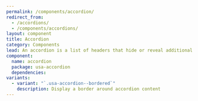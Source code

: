 ```yaml
---
permalink: /components/accordion/
redirect_from:
  - /accordions/
  - /components/accordions/
layout: component
title: Accordion
category: Components
lead: An accordion is a list of headers that hide or reveal additional content when selected.
component:
  name: accordion
  package: usa-accordion
  dependencies:
variants:
  - variant: "`.usa-accordion--bordered`"
    description: Display a border around accordion content
---
```

